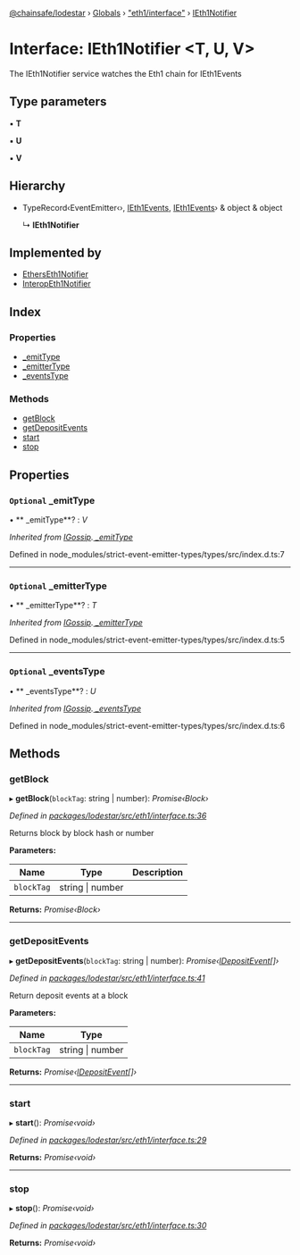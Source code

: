 [@chainsafe/lodestar](../README.md) › [Globals](../globals.md) › ["eth1/interface"](../modules/_eth1_interface_.md) › [IEth1Notifier](_eth1_interface_.ieth1notifier.md)

# Interface: IEth1Notifier <**T, U, V**>

The IEth1Notifier service watches the Eth1 chain for IEth1Events

## Type parameters

▪ **T**

▪ **U**

▪ **V**

## Hierarchy

* TypeRecord‹EventEmitter‹›, [IEth1Events](_eth1_interface_.ieth1events.md), [IEth1Events](_eth1_interface_.ieth1events.md)› & object & object

  ↳ **IEth1Notifier**

## Implemented by

* [EthersEth1Notifier](../classes/_eth1_impl_ethers_.etherseth1notifier.md)
* [InteropEth1Notifier](../classes/_eth1_impl_interop_.interopeth1notifier.md)

## Index

### Properties

* [ _emitType](_eth1_interface_.ieth1notifier.md#optional--_emittype)
* [ _emitterType](_eth1_interface_.ieth1notifier.md#optional--_emittertype)
* [ _eventsType](_eth1_interface_.ieth1notifier.md#optional--_eventstype)

### Methods

* [getBlock](_eth1_interface_.ieth1notifier.md#getblock)
* [getDepositEvents](_eth1_interface_.ieth1notifier.md#getdepositevents)
* [start](_eth1_interface_.ieth1notifier.md#start)
* [stop](_eth1_interface_.ieth1notifier.md#stop)

## Properties

### `Optional`  _emitType

• ** _emitType**? : *V*

*Inherited from [IGossip](_network_gossip_interface_.igossip.md).[ _emitType](_network_gossip_interface_.igossip.md#optional--_emittype)*

Defined in node_modules/strict-event-emitter-types/types/src/index.d.ts:7

___

### `Optional`  _emitterType

• ** _emitterType**? : *T*

*Inherited from [IGossip](_network_gossip_interface_.igossip.md).[ _emitterType](_network_gossip_interface_.igossip.md#optional--_emittertype)*

Defined in node_modules/strict-event-emitter-types/types/src/index.d.ts:5

___

### `Optional`  _eventsType

• ** _eventsType**? : *U*

*Inherited from [IGossip](_network_gossip_interface_.igossip.md).[ _eventsType](_network_gossip_interface_.igossip.md#optional--_eventstype)*

Defined in node_modules/strict-event-emitter-types/types/src/index.d.ts:6

## Methods

###  getBlock

▸ **getBlock**(`blockTag`: string | number): *Promise‹Block›*

*Defined in [packages/lodestar/src/eth1/interface.ts:36](https://github.com/ChainSafe/lodestar/blob/1d5598773/packages/lodestar/src/eth1/interface.ts#L36)*

Returns block by block hash or number

**Parameters:**

Name | Type | Description |
------ | ------ | ------ |
`blockTag` | string &#124; number |   |

**Returns:** *Promise‹Block›*

___

###  getDepositEvents

▸ **getDepositEvents**(`blockTag`: string | number): *Promise‹[IDepositEvent](_eth1_interface_.idepositevent.md)[]›*

*Defined in [packages/lodestar/src/eth1/interface.ts:41](https://github.com/ChainSafe/lodestar/blob/1d5598773/packages/lodestar/src/eth1/interface.ts#L41)*

Return deposit events at a block

**Parameters:**

Name | Type |
------ | ------ |
`blockTag` | string &#124; number |

**Returns:** *Promise‹[IDepositEvent](_eth1_interface_.idepositevent.md)[]›*

___

###  start

▸ **start**(): *Promise‹void›*

*Defined in [packages/lodestar/src/eth1/interface.ts:29](https://github.com/ChainSafe/lodestar/blob/1d5598773/packages/lodestar/src/eth1/interface.ts#L29)*

**Returns:** *Promise‹void›*

___

###  stop

▸ **stop**(): *Promise‹void›*

*Defined in [packages/lodestar/src/eth1/interface.ts:30](https://github.com/ChainSafe/lodestar/blob/1d5598773/packages/lodestar/src/eth1/interface.ts#L30)*

**Returns:** *Promise‹void›*
